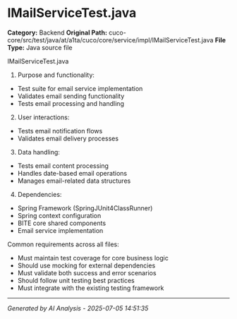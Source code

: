 # IMailServiceTest.java

**Category:** Backend
**Original Path:** cuco-core/src/test/java/at/a1ta/cuco/core/service/impl/IMailServiceTest.java
**File Type:** Java source file

IMailServiceTest.java
1. Purpose and functionality:
- Test suite for email service implementation
- Validates email sending functionality
- Tests email processing and handling

2. User interactions:
- Tests email notification flows
- Validates email delivery processes

3. Data handling:
- Tests email content processing
- Handles date-based email operations
- Manages email-related data structures

4. Dependencies:
- Spring Framework (SpringJUnit4ClassRunner)
- Spring context configuration
- BITE core shared components
- Email service implementation

Common requirements across all files:
- Must maintain test coverage for core business logic
- Should use mocking for external dependencies
- Must validate both success and error scenarios
- Should follow unit testing best practices
- Must integrate with the existing testing framework

---
*Generated by AI Analysis - 2025-07-05 14:51:35*
